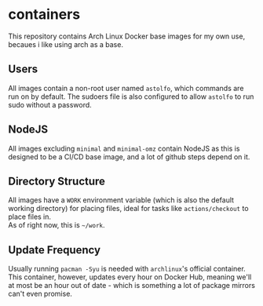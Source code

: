 # containers

This repository contains Arch Linux Docker base images for my own use, becaues i like using arch as a base.

## Users

All images contain a non-root user named `astolfo`, which commands are run on by default. The sudoers file is also configured to allow `astolfo` to run sudo without a password.

## NodeJS

All images excluding `minimal` and `minimal-omz` contain NodeJS as this is designed to be a CI/CD base image, and a lot of github steps depend on it.

## Directory Structure

All images have a `WORK` environment variable (which is also the default working directory) for placing files, ideal for tasks like `actions/checkout` to place files in.<br/>
As of right now, this is `~/work`.

## Update Frequency

Usually running `pacman -Syu` is needed with `archlinux`'s official container. This container, however, updates every hour on Docker Hub, meaning we'll at most be an hour out of date - which is something a lot of package mirrors can't even promise.
